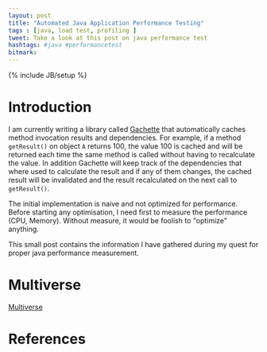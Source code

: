 ```yaml
---
layout: post
title: "Automated Java Application Performance Testing"
tags : [java, load test, profiling ]
tweet: Take a look at this post on java performance test
hashtags: #java #performancetest
bitmark:
---
```

{% include JB/setup %}

Introduction
============
I am currently writing a library called [Gachette](http://github.com/emeka/gachette) that automatically caches
method invocation results and dependencies.  For example, if a method <code>getResult()</code> on object <code>A</code>
returns 100, the value 100 is cached and will be returned each time the same method is called without having to recalculate
the value.  In addition Gachette will keep track of the dependencies that where used to calculate the result and if any
of them changes, the cached result will be invalidated and the result recalculated on the next call to <code>getResult()</code>.

The initial implementation is naive and not optimized for performance.  Before starting any optimisation, I need
first to measure the performance (CPU, Memory).  Without measure, it would be foolish to "optimize" anything.

This small post contains the information I have gathered during my quest for proper java performance measurement.

Multiverse
==========

[Multiverse]()



References
==========

[1]: http://www.infoq.com/presentations/performance-testing-java "Performance Testing Java Applications"
[2]: http://metrics.codahale.com/ "Metrics"
[3]: http://www.jinspired.com/ "JInspired"
[4]: http://www.yourkit.com/ "YourKit"
[5]: https://visualvm.dev.java.net/ "Java VisualVM"


[6]: http://cobertura.sourceforge.net/ "Cobertura"
[7]: http://www.sonarsource.org/ "Sonar"

